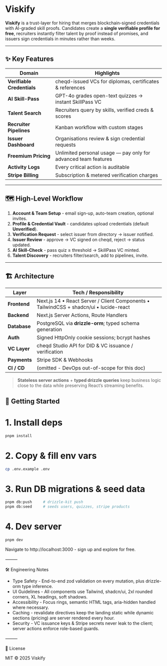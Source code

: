 # Viskify

**Viskify** is a trust-layer for hiring that merges blockchain-signed credentials with AI-graded skill proofs.
Candidates create a **single verifiable profile for free**, recruiters instantly filter talent by proof instead of promises, and issuers sign credentials in minutes rather than weeks.

---

## ✨ Key Features

| Domain                     | Highlights                                                     |
| -------------------------- | -------------------------------------------------------------- |
| **Verifiable Credentials** | cheqd-issued VCs for diplomas, certificates & references       |
| **AI Skill-Pass**          | GPT-4o grades open-text quizzes → instant SkillPass VC         |
| **Talent Search**          | Recruiters query by skills, verified creds & scores            |
| **Recruiter Pipelines**    | Kanban workflow with custom stages                             |
| **Issuer Dashboard**       | Organisations review & sign credential requests                |
| **Freemium Pricing**       | Unlimited personal usage — pay only for advanced team features |
| **Activity Logs**          | Every critical action is auditable                             |
| **Stripe Billing**         | Subscription & metered verification charges                    |

---

## 🗺️ High-Level Workflow

1. **Account & Team Setup** - email sign-up, auto-team creation, optional invites.
2. **Profile & Credential Vault** - candidates upload credentials (default **Unverified**).
3. **Verification Request** - select issuer from directory → issuer notified.
4. **Issuer Review** - approve → VC signed on cheqd, reject → status updated.
5. **AI Skill-Check** - pass quiz ≥ threshold → SkillPass VC minted.
6. **Talent Discovery** - recruiters filter/search, add to pipelines, invite.

---

## 🏗️ Architecture

| Layer        | Tech / Responsibility                                                                  |
| ------------ | -------------------------------------------------------------------------------------- |
| **Frontend** | Next.js 14 • React Server / Client Components • TailwindCSS + shadcn/ui • lucide-react |
| **Backend**  | Next.js Server Actions, Route Handlers                                                 |
| **Database** | PostgreSQL via **drizzle-orm**; typed schema generation                                |
| **Auth**     | Signed HttpOnly cookie sessions; bcrypt hashes                                         |
| **VC Layer** | cheqd Studio API for DID & VC issuance / verification                                  |
| **Payments** | Stripe SDK & Webhooks                                                                  |
| **CI / CD**  | (omitted - DevOps out-of-scope for this doc)                                           |

> **Stateless server actions** + **typed drizzle queries** keep business logic close to the data while preserving React’s streaming benefits.

## 🚀 Getting Started

# 1. Install deps

```bash
pnpm install
```

# 2. Copy & fill env vars

```bash
cp .env.example .env
```

# 3. Run DB migrations & seed data

```bash
pnpm db:push     # drizzle-kit push
pnpm db:seed     # seeds users, quizzes, stripe products
```

# 4. Dev server

```bash
pnpm dev
```

Navigate to http://localhost:3000 - sign up and explore for free.

⸻

🛠️ Engineering Notes

- Type Safety - End-to-end zod validation on every mutation, plus drizzle-orm type inference.
- UI Guidelines - All components use Tailwind, shadcn/ui, 2xl rounded corners, XL headings, soft shadows.
- Accessibility - Focus rings, semantic HTML tags, aria-hidden handled where necessary.
- Caching - revalidate directives keep the landing static while dynamic sections (pricing) are server rendered every hour.
- Security - VC issuance keys & Stripe secrets never leak to the client; server actions enforce role-based guards.

⸻

📜 License

MIT © 2025 Viskify

